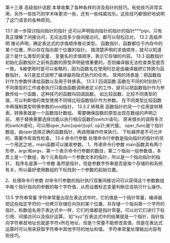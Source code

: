第十三章 高级指针话题
本章收集了各种各样的涉及指针的技巧。有些技巧非常实用，另外一些技巧则学术味更浓一些，还有一些纯属找乐。这些技巧都很好地说明了这门语言的各种原则。

13.1 进一步探讨指向指针的指针
  还可以声明指向指针的指针的指针***pipi，只有真正理解了间接访问，无论出现多少层间接访问，都可以轻松应对。
13.2 高级声明
  推论声明，确定表达式的求值顺序推论类型。
  函数指针，函数都位于内存中的某个位置，所以存在指向那个位置的指针。
  搞清楚声明的求值顺序，就可以知道这个是什么类型的变量，
  变量名的求值顺序，表示它存储的内容。
13.3 函数指针
  初始化函数指针之前有函数的原型声明是很重要的，否则编译器无法检查类型是否一致。
  &被使用时是可以省略的，因为函数名在使用时总是由编译器把它转换为函数指针。
  &只是显式说明了编译器将隐式执行的任务。
  常用的场景是：把函数指针作为参数传递给函数以及用于转换表。
13.3.1 回调函数
  函数在不同的时刻执行不同类型的工作或者执行只能由函数调用者定义的工作，就可以把函数指针作为参数传给一个函数，这种技巧的函数叫回调函数。
  如比较函数，比较不同类型的值，可以判断值的类型使用不同得比较函数指针作为参数。
  在不同类型比较函数中再强制类型转换参数的void指针。
13.3.2 转移表
  函数指针的另一个应用是转移表，转换表就是一个函数指针数组。
  需要确保函数的原型出现在数组的声明之前。
  用于替换需要选择功能以执行相应函数的switch语句。
  原来很长的调用多次的switch语句，可以用oper_func[oper](op1, op2);来代替。
  oper_func是个指针数组，由oper选择正确的函数指针，再调用操作符来执行。
  下标越界是不可允许的，需要作有效性检查。
13.4 命令行参数
  处理命令行参数是指向指针的指针的另一个用武之地，main函数可以接收参数。
  1、传递命令行参数
  main函数具有两个形参，argc和argv，第一个表示命令行参数的数目，第二个指向一组参数值，本质上是一个数组，每个元素指向一个参数文本的指针，所以是一个指向指针的指针。
  程序名是第一个参数
  虽然是指针，但是参数字符串是否是挨个存储的和系统有关，所以最好使用数组的下标找到一个参数的起始位置。

  2、处理命令行参数
  对命令行参数的指针执行双重间接访问可以获得这个参数数组中每个指针指向的参数的每个字符值，从而设置标志变量判断应该执行什么操作。

13.5 字符串常量
  字符串常量出现在表达式中时，它的值是一个指针常量，编译器把这些指定字符的一份拷贝存储在内存的某个位置，并存储一个指向第一个字符的指针。和数组名用于表达式中一样，它们的值都是指针常量。可以对它们进行下标引用、间接访问以及指针运算。
  如"xyz"在表达式中的结果就是一个指针，指针指向字符串首地址也就是字符x所在地址，但是个常量不能修改其值，但是在表达式运算时可以用来获取字符串中其他字符的地址和值。
  字符串常量处理输出内容有些技巧。
